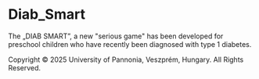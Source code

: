 # Diab_Smart
The „DIAB SMART”, a new "serious game" has been developed for preschool children who have recently been diagnosed with type 1 diabetes. 

Copyright © 2025 University of Pannonia, Veszprém, Hungary. All Rights Reserved.
